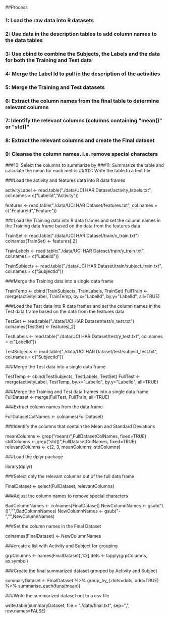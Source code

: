 ##Process
### 1:  Load the raw data into R datasets
### 2:  Use data in the description tables to add column names to the data tables
### 3:  Use cbind to combine the Subjects, the Labels and the data for both the Training and Test data
### 4:  Merge the Label Id to pull in the description of the activities
### 5:  Merge the Training and Test datasets
### 6:  Extract the column names from the final table to determine relevant columns
### 7:  Identify the relevant columns (columns containing "mean()" or "std()"
### 8:  Extract the relevant columns and create the Final dataset
### 9:  Cleanse the column names.  i.e. remove special characters
###10:  Select the columns to summarize by
###11:  Summarize the table and calculate the mean for each metric
###12:  Write the table to a text file

###Load the activity and features data into R data frames

activityLabel <- read.table("./data/UCI HAR Dataset/activity_labels.txt",
        col.names = c("LabelId","Activity"))

features <- read.table("./data/UCI HAR Dataset/features.txt",
        col.names = c("FeatureId","Feature"))

###Load the Training data into R data frames and set the column names in the Training data frame based on the data from the features data

TrainSet <- read.table("./data/UCI HAR Dataset/train/x_train.txt")
colnames(TrainSet) <- features[,2]

TrainLabels <- read.table("./data/UCI HAR Dataset/train/y_train.txt",
        col.names = c("LabelId"))

TrainSubjects <- read.table("./data/UCI HAR Dataset/train/subject_train.txt",
        col.names = c("SubjectId"))

###Merge the Training data into a single data frame

TrainTemp <- cbind(TrainSubjects, TrainLabels, TrainSet)
FullTrain <- merge(activityLabel, TrainTemp, 
                   by.x="LabelId", 
                   by.y="LabelId", 
                   all=TRUE)

###Load the Test data into R data frames and set the column names in the Test data frame based on the data from the features data

TestSet <- read.table("./data/UCI HAR Dataset/test/x_test.txt")
colnames(TestSet) <- features[,2]

TestLabels <- read.table("./data/UCI HAR Dataset/test/y_test.txt",
        col.names = c("LabelId"))

TestSubjects <- read.table("./data/UCI HAR Dataset/test/subject_test.txt",
        col.names = c("SubjectId"))

###Merge the Test data into a single data frame

TestTemp <- cbind(TestSubjects, TestLabels, TestSet)
FullTest <- merge(activityLabel, TestTemp, 
                   by.x="LabelId", 
                   by.y="LabelId", 
                   all=TRUE)

###Merge the Training and Test data frames into a single data frame
FullDataset <- merge(FullTest, FullTrain, all=TRUE)

###Extract column names from the data frame

FullDatasetColNames <- colnames(FullDataset)

###Identify the columns that contain the Mean and Standard Deviations

meanColumns <- grep("mean()",FullDatasetColNames, fixed=TRUE)
stdColumns  <- grep("std()",FullDatasetColNames, fixed=TRUE)
relevantColumns <- c(2, 3, meanColumns, stdColumns)

###Load the dplyr package

library(dplyr)

###Select only the relevant columns out of the full data frame

FinalDataset <- select(FullDataset, relevantColumns)

###Adjust the column names to remove special characters

BadColumnNames <- colnames(FinalDataset)
NewColumnNames <- gsub("\\()","",BadColumnNames)
NewColumnNames <- gsub("-","",NewColumnNames)

###Set the column names in the Final Dataset

colnames(FinalDataset) <- NewColumnNames

###create a list with Activity and Subject for grouping

grpColumns <- names(FinalDataset)[1:2]
dots <- lapply(grpColumns, as.symbol)

###Create the final summarized dataset grouped by Activity and Subject

summaryDataset <-
FinalDataset %>%
        group_by_(.dots=dots, add=TRUE) %>%
        summarise_each(funs(mean))

###Write the summarized dataset out to a csv file

write.table(summaryDataset, file = "./data/final.txt", sep=",", row.names=FALSE)

